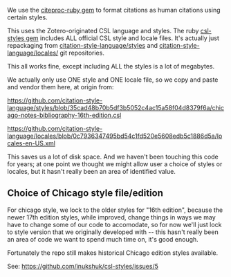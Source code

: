 We use the [citeproc-ruby gem](https://github.com/inukshuk/citeproc-ruby) to format citations as human citations using certain styles.

This uses the Zotero-originated CSL language and styles.  The ruby [csl-styles gem](https://github.com/inukshuk/csl-styles) includes ALL official CSL style and locale files.  It's actually just repackaging from [citation-style-language/styles](https://github.com/citation-style-language/styles) and [citation-style-language/locales/](https://github.com/citation-style-language/locales/) git repositories.

This all works fine, except including ALL the styles is a lot of megabytes.

We actually only use ONE style and ONE locale file, so we copy and paste and vendor them here, at origin from:

https://github.com/citation-style-language/styles/blob/35cad48b70b5df3b5052c4ac15a58f04d8379f6a/chicago-notes-bibliography-16th-edition.csl

https://github.com/citation-style-language/locales/blob/0c7936347495bd54c1fd520e5608edb5c1886d5a/locales-en-US.xml

This saves us a lot of disk space. And we haven't been touching this code for years; at one point we thought we might allow user a choice of styles or locales, but it hasn't really been an area of identified value.

## Choice of Chicago style file/edition

For chicago style, we lock to the older styles for "16th edition", because the newer 17th edition styles, while improved, change things in ways we may have to change some of our code to accomodate,
so for now we'll just lock to style version that we originally developed with -- this hasn't really been an area of code we want to spend much time on, it's good enough.

Fortunately the repo still makes historical Chicago edition styles available.

See: https://github.com/inukshuk/csl-styles/issues/5

